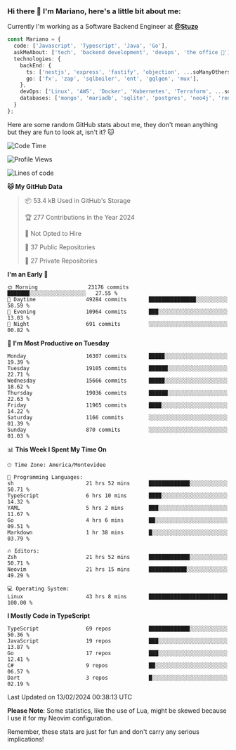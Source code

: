### Hi there 👋 I'm Mariano, here's a little bit about me:

Currently I'm working as a Software Backend Engineer at [**@Stuzo**](https://www.stuzo.com/)

```ts
const Mariano = {
  code: ['Javascript', 'Typescript', 'Java', 'Go'],
  askMeAbout: ['tech', 'backend development', 'devops', 'the office 💼'],
  technologies: {
    backEnd: {
      ts: ['nestjs', 'express', 'fastify', 'objection', ...soManyOthersFrameworks],
      go: ['fx', 'zap', 'sqlboiler', 'ent', 'gqlgen', 'mux'],
    },
    devOps: ['Linux', 'AWS', 'Docker', 'Kubernetes', 'Terraform', ...soManyOthersTools],
    databases: ['mongo', 'mariadb', 'sqlite', 'postgres', 'neo4j', 'redis', ...],
  }
};
```

Here are some random GitHub stats about me, they don't mean anything but they are fun to look at, isn't it? 🐱

<!--START_SECTION:waka-->
![Code Time](http://img.shields.io/badge/Code%20Time-1%2C680%20hrs%2033%20mins-blue)

![Profile Views](http://img.shields.io/badge/Profile%20Views-0-blue)

![Lines of code](https://img.shields.io/badge/From%20Hello%20World%20I%27ve%20Written-15.2%20million%20lines%20of%20code-blue)

**🐱 My GitHub Data** 

> 📦 53.4 kB Used in GitHub's Storage 
 > 
> 🏆 277 Contributions in the Year 2024
 > 
> 🚫 Not Opted to Hire
 > 
> 📜 37 Public Repositories 
 > 
> 🔑 27 Private Repositories 
 > 
**I'm an Early 🐤** 

```text
🌞 Morning                23176 commits       ███████░░░░░░░░░░░░░░░░░░   27.55 % 
🌆 Daytime                49284 commits       ███████████████░░░░░░░░░░   58.59 % 
🌃 Evening                10964 commits       ███░░░░░░░░░░░░░░░░░░░░░░   13.03 % 
🌙 Night                  691 commits         ░░░░░░░░░░░░░░░░░░░░░░░░░   00.82 % 
```
📅 **I'm Most Productive on Tuesday** 

```text
Monday                   16307 commits       █████░░░░░░░░░░░░░░░░░░░░   19.39 % 
Tuesday                  19105 commits       ██████░░░░░░░░░░░░░░░░░░░   22.71 % 
Wednesday                15666 commits       █████░░░░░░░░░░░░░░░░░░░░   18.62 % 
Thursday                 19036 commits       ██████░░░░░░░░░░░░░░░░░░░   22.63 % 
Friday                   11965 commits       ████░░░░░░░░░░░░░░░░░░░░░   14.22 % 
Saturday                 1166 commits        ░░░░░░░░░░░░░░░░░░░░░░░░░   01.39 % 
Sunday                   870 commits         ░░░░░░░░░░░░░░░░░░░░░░░░░   01.03 % 
```


📊 **This Week I Spent My Time On** 

```text
🕑︎ Time Zone: America/Montevideo

💬 Programming Languages: 
sh                       21 hrs 52 mins      █████████████░░░░░░░░░░░░   50.71 % 
TypeScript               6 hrs 10 mins       ████░░░░░░░░░░░░░░░░░░░░░   14.32 % 
YAML                     5 hrs 2 mins        ███░░░░░░░░░░░░░░░░░░░░░░   11.67 % 
Go                       4 hrs 6 mins        ██░░░░░░░░░░░░░░░░░░░░░░░   09.51 % 
Markdown                 1 hr 38 mins        █░░░░░░░░░░░░░░░░░░░░░░░░   03.79 % 

🔥 Editors: 
Zsh                      21 hrs 52 mins      █████████████░░░░░░░░░░░░   50.71 % 
Neovim                   21 hrs 15 mins      ████████████░░░░░░░░░░░░░   49.29 % 

💻 Operating System: 
Linux                    43 hrs 8 mins       █████████████████████████   100.00 % 
```

**I Mostly Code in TypeScript** 

```text
TypeScript               69 repos            █████████████░░░░░░░░░░░░   50.36 % 
JavaScript               19 repos            ███░░░░░░░░░░░░░░░░░░░░░░   13.87 % 
Go                       17 repos            ███░░░░░░░░░░░░░░░░░░░░░░   12.41 % 
C#                       9 repos             ██░░░░░░░░░░░░░░░░░░░░░░░   06.57 % 
Dart                     3 repos             █░░░░░░░░░░░░░░░░░░░░░░░░   02.19 % 
```




 Last Updated on 13/02/2024 00:38:13 UTC
<!--END_SECTION:waka-->

**Please Note**: Some statistics, like the use of Lua, might be skewed because I use it for my Neovim configuration.

Remember, these stats are just for fun and don't carry any serious implications!
